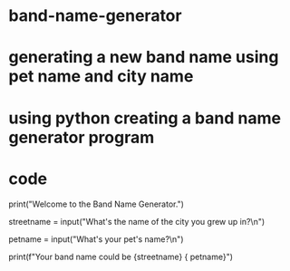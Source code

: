 # band-name-generator
# generating a new band name using pet name and city name
# using python creating a band name generator program
# code 
print("Welcome to the Band Name Generator.")

streetname = input("What's the name of the city you grew up in?\n")

petname = input("What's your pet's name?\n")

print(f"Your band name could be {streetname} { petname}")
